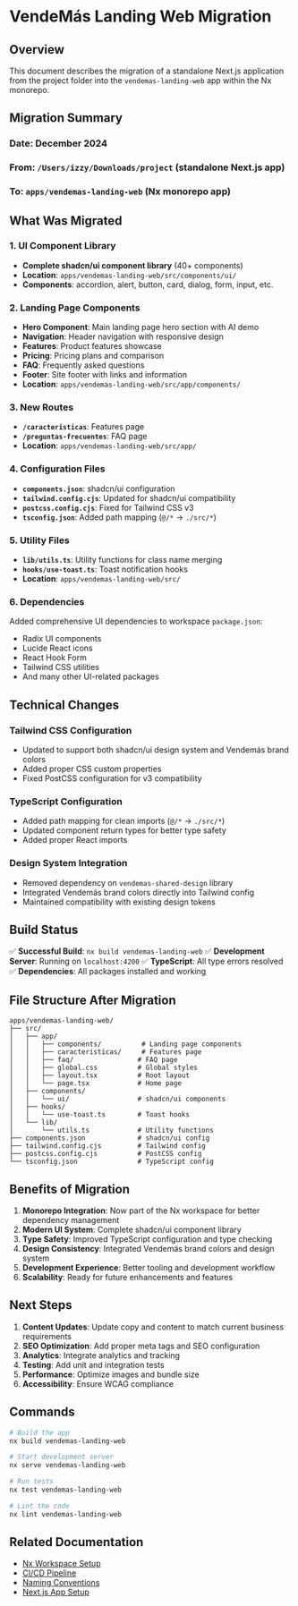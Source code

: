 # VendeMás Landing Web Migration

## Overview

This document describes the migration of a standalone Next.js application from the project folder into the `vendemas-landing-web` app within the Nx monorepo.

## Migration Summary

### Date: December 2024

### From: `/Users/izzy/Downloads/project` (standalone Next.js app)

### To: `apps/vendemas-landing-web` (Nx monorepo app)

## What Was Migrated

### 1. UI Component Library

- **Complete shadcn/ui component library** (40+ components)
- **Location**: `apps/vendemas-landing-web/src/components/ui/`
- **Components**: accordion, alert, button, card, dialog, form, input, etc.

### 2. Landing Page Components

- **Hero Component**: Main landing page hero section with AI demo
- **Navigation**: Header navigation with responsive design
- **Features**: Product features showcase
- **Pricing**: Pricing plans and comparison
- **FAQ**: Frequently asked questions
- **Footer**: Site footer with links and information
- **Location**: `apps/vendemas-landing-web/src/app/components/`

### 3. New Routes

- **`/caracteristicas`**: Features page
- **`/preguntas-frecuentes`**: FAQ page
- **Location**: `apps/vendemas-landing-web/src/app/`

### 4. Configuration Files

- **`components.json`**: shadcn/ui configuration
- **`tailwind.config.cjs`**: Updated for shadcn/ui compatibility
- **`postcss.config.cjs`**: Fixed for Tailwind CSS v3
- **`tsconfig.json`**: Added path mapping (`@/*` → `./src/*`)

### 5. Utility Files

- **`lib/utils.ts`**: Utility functions for class name merging
- **`hooks/use-toast.ts`**: Toast notification hooks
- **Location**: `apps/vendemas-landing-web/src/`

### 6. Dependencies

Added comprehensive UI dependencies to workspace `package.json`:

- Radix UI components
- Lucide React icons
- React Hook Form
- Tailwind CSS utilities
- And many other UI-related packages

## Technical Changes

### Tailwind CSS Configuration

- Updated to support both shadcn/ui design system and Vendemás brand colors
- Added proper CSS custom properties
- Fixed PostCSS configuration for v3 compatibility

### TypeScript Configuration

- Added path mapping for clean imports (`@/*` → `./src/*`)
- Updated component return types for better type safety
- Added proper React imports

### Design System Integration

- Removed dependency on `vendemas-shared-design` library
- Integrated Vendemás brand colors directly into Tailwind config
- Maintained compatibility with existing design tokens

## Build Status

✅ **Successful Build**: `nx build vendemas-landing-web`
✅ **Development Server**: Running on `localhost:4200`
✅ **TypeScript**: All type errors resolved
✅ **Dependencies**: All packages installed and working

## File Structure After Migration

```
apps/vendemas-landing-web/
├── src/
│   ├── app/
│   │   ├── components/          # Landing page components
│   │   ├── caracteristicas/     # Features page
│   │   ├── faq/                # FAQ page
│   │   ├── global.css          # Global styles
│   │   ├── layout.tsx          # Root layout
│   │   └── page.tsx            # Home page
│   ├── components/
│   │   └── ui/                 # shadcn/ui components
│   ├── hooks/
│   │   └── use-toast.ts        # Toast hooks
│   └── lib/
│       └── utils.ts            # Utility functions
├── components.json             # shadcn/ui config
├── tailwind.config.cjs         # Tailwind config
├── postcss.config.cjs          # PostCSS config
└── tsconfig.json               # TypeScript config
```

## Benefits of Migration

1. **Monorepo Integration**: Now part of the Nx workspace for better dependency management
2. **Modern UI System**: Complete shadcn/ui component library
3. **Type Safety**: Improved TypeScript configuration and type checking
4. **Design Consistency**: Integrated Vendemás brand colors and design system
5. **Development Experience**: Better tooling and development workflow
6. **Scalability**: Ready for future enhancements and features

## Next Steps

1. **Content Updates**: Update copy and content to match current business requirements
2. **SEO Optimization**: Add proper meta tags and SEO configuration
3. **Analytics**: Integrate analytics and tracking
4. **Testing**: Add unit and integration tests
5. **Performance**: Optimize images and bundle size
6. **Accessibility**: Ensure WCAG compliance

## Commands

```bash
# Build the app
nx build vendemas-landing-web

# Start development server
nx serve vendemas-landing-web

# Run tests
nx test vendemas-landing-web

# Lint the code
nx lint vendemas-landing-web
```

## Related Documentation

- [Nx Workspace Setup](./README.md)
- [CI/CD Pipeline](./ci-cd-pipeline-reference.md)
- [Naming Conventions](./naming-conventions.md)
- [Next.js App Setup](./schematic-scaffolding/05-nextjs-app-setup.md)
